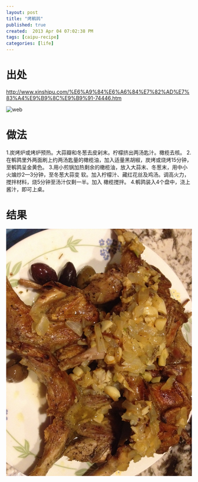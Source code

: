 ```yaml
---
layout: post
title: "烤鹌鹑"
published: true
created:  2013 Apr 04 07:02:38 PM
tags: [caipu-recipe]
categories: [life]
---
```


# 出处
<http://www.xinshipu.com/%E6%A9%84%E6%A6%84%E7%82%AD%E7%83%A4%E9%B9%8C%E9%B9%91-74446.htm>

![web](http://xinshipu.cn/20100521/smallImage1/1274424568932.jpg "web")

# 做法

1.炭烤炉或烤炉预热。大蒜瓣和冬葱去皮剁末。柠檬挤出两汤匙汁。橄榄去核。
2.在鹌鹑里外两面刷上约两汤匙量的橄榄油，加入适量黑胡椒，炭烤或烧烤15分钟，至鹌鹑呈金黄色。
3.用小煎锅加热剩余的橄榄油，放入大蒜末、冬葱末，用中小火煸炒2—3分钟，至冬葱大蒜变
软。加入柠檬汁、藏红花丝及鸡汤。调高火力，搅拌材料，烧5分钟至汤汁仅剩一半。加入
橄榄搅拌。
4.鹌鹑装入4个盘中，浇上酱汁，即可上桌。

# 结果

![烤鹌鹑](/images/kaoanchun-1024x768.JPG "烤鹌鹑")

